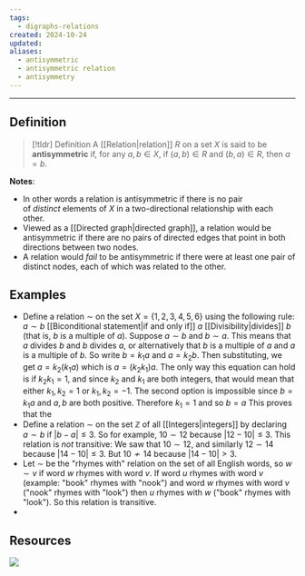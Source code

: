 ```yaml
---
tags:
  - digraphs-relations
created: 2024-10-24
updated: 
aliases:
  - antisymmetric
  - antisymmetric relation
  - antisymmetry
---
```


---
## Definition 

> [!tldr] Definition
> A [[Relation|relation]] $R$ on a set $X$ is said to be **antisymmetric** if, for any $a,b \in X$, if $(a,b) \in R$ and $(b,a) \in R$, then $a=b$. 

**Notes**: 
* In other words a relation is antisymmetric if there is no pair of _distinct_ elements of $X$ in a two-directional relationship with each other. 
* Viewed as a [[Directed graph|directed graph]], a relation would be antisymmetric if there are no pairs of directed edges that point in both directions between two nodes. 
* A relation would *fail* to be antisymmetric if there were at least one pair of distinct nodes, each of which was related to the other. 

## Examples

* Define a relation $\sim$ on the set $X = \{1,2,3,4,5,6\}$ using the following rule: $a \sim b$ [[Biconditional statement|if and only if]] $a$ [[Divisibility|divides]] $b$ (that is, $b$ is a multiple of $a$). Suppose $a \sim b$ and $b \sim a$. This means that $a$ divides $b$ and $b$ divides $a$, or alternatively that $b$ is a multiple of $a$ and $a$ is a multiple of $b$. So write $b = k_1a$ and $a =k_2b$. Then substituting, we get $a = k_2(k_1a)$ which is $a = (k_2k_1)a$. The only way this equation can hold is if $k_2k_1 = 1$, and since $k_2$ and $k_1$ are both integers, that would mean that either $k_1, k_2 = 1$ or $k_1, k_2 = -1$. The second option is impossible since $b = k_1a$ and $a,b$ are both positive. Therefore $k_1 = 1$ and so $b = a$ This proves that the
* Define a relation $\sim$ on the set $\mathbb{Z}$ of all [[Integers|integers]] by declaring $a \sim b$ if $|b-a| \leq 3$. So for example, $10 \sim 12$ because $|12 - 10| \leq 3$. This relation is *not* transitive: We saw that $10 \sim 12$, and similarly $12 \sim 14$ because $|14-10| \leq 3$. But $10 \not \sim 14$ because $|14 - 10| > 3$.
* Let $\sim$ be the "rhymes with" relation on the set of all English words, so $w \sim v$ if word $w$ rhymes with word $v$. If word $u$ rhymes with word $v$ (example: "book" rhymes with "nook")  and word $w$ rhymes with word $v$ ("nook" rhymes with "look") then $u$ rhymes with $w$ ("book" rhymes with "look"). So this relation is transitive. 
* 

## Resources 

![](https://www.youtube.com/watch?v=-IdDcwEGKbc)

